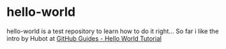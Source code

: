 # hello-world
hello-world is a test repository to learn how to do it right... 
So far i like the intro by Hubot at [GitHub Guides - Hello World Tutorial](https://guides.github.com/activities/hello-world/)

